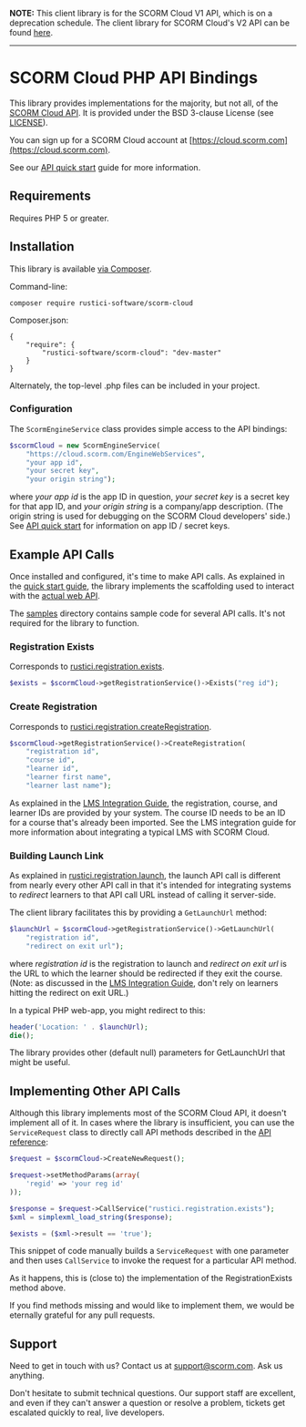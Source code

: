 **NOTE:**  This client library is for the SCORM Cloud V1 API, which is on a deprecation schedule.  The client library for SCORM Cloud's V2 API can be found [here](https://github.com/RusticiSoftware/scormcloud-api-v2-client-php).

--- 

# SCORM Cloud PHP API Bindings

This library provides implementations for the majority, but not all, of the
[SCORM Cloud API][1]. It is provided under the BSD 3-clause License (see
[LICENSE](LICENSE.md)).

You can sign up for a SCORM Cloud account at
[https://cloud.scorm.com](https://cloud.scorm.com).

See our [API quick start][1] guide for more information.

## Requirements

Requires PHP 5 or greater.

## Installation

This library is available [via Composer][2].

Command-line:

    composer require rustici-software/scorm-cloud

Composer.json:

    {
        "require": {
            "rustici-software/scorm-cloud": "dev-master"
        }
    }

Alternately, the top-level .php files can be included in your project.

### Configuration

The `ScormEngineService` class provides simple access to the API
bindings:

```php
$scormCloud = new ScormEngineService(
    "https://cloud.scorm.com/EngineWebServices",
    "your app id",
    "your secret key",
    "your origin string");
```

where *your app id* is the app ID in question, *your secret key* is a secret
key for that app ID, and *your origin string* is a company/app description.
(The origin string is used for debugging on the SCORM Cloud developers' side.)
See [API quick start][1] for information on app ID / secret keys.

## Example API Calls

Once installed and configured, it's time to make API calls. As explained in
the [quick start guide][1], the library implements the scaffolding used to
interact with the [actual web API][3].

The [samples](samples/) directory contains sample code for several API calls.
It's not required for the library to function.

### Registration Exists

Corresponds to [rustici.registration.exists][4].

```php
$exists = $scormCloud->getRegistrationService()->Exists("reg id");
```

### Create Registration

Corresponds to [rustici.registration.createRegistration][5].

```php
$scormCloud->getRegistrationService()->CreateRegistration(
    "registration id",
    "course id",
    "learner id",
    "learner first name",
    "learner last name");

```

As explained in the [LMS Integration Guide][6], the registration, course, and 
learner IDs are provided by your system. The course ID needs to be an ID
for a course that's already been imported. See the LMS integration guide for
more information about integrating a typical LMS with SCORM Cloud.

### Building Launch Link

As explained in [rustici.registration.launch][7], the launch API call is
different from nearly every other API call in that it's intended for integrating
systems to *redirect* learners to that API call URL instead of calling it
server-side.

The client library facilitates this by providing a `GetLaunchUrl` method:

```php
$launchUrl = $scormCloud->getRegistrationService()->GetLaunchUrl(
    "registration id",
    "redirect on exit url");

```
where *registration id* is the registration to launch and *redirect on exit url*
is the URL to which the learner should be redirected if they exit the course.
(Note: as discussed in the [LMS Integration Guide][6], don't rely on learners
hitting the redirect on exit URL.)

In a typical PHP web-app, you might redirect to this:

```php
header('Location: ' . $launchUrl);
die();
```

The library provides other (default null) parameters for GetLaunchUrl that
might be useful.

## Implementing Other API Calls

Although this library implements most of the SCORM Cloud API, it doesn't
implement all of it. In cases where the library is insufficient, you can use
the `ServiceRequest` class to directly call API methods described in the
[API reference][3]:

```php
$request = $scormCloud->CreateNewRequest();

$request->setMethodParams(array(
    'regid' => 'your reg id'
));

$response = $request->CallService("rustici.registration.exists");
$xml = simplexml_load_string($response);

$exists = ($xml->result == 'true');
```

This snippet of code manually builds a `ServiceRequest` with one parameter
and then uses `CallService` to invoke the request for a particular API method.

As it happens, this is (close to) the implementation of the RegistrationExists
method above.

If you find methods missing and would like to implement them, we would be
eternally grateful for any pull requests. 

## Support

Need to get in touch with us? Contact us at
[support@scorm.com](mailto:support@scorm.com). Ask us anything.

Don't hesitate to submit technical questions. Our support staff are excellent,
and even if they can't answer a question or resolve a problem, tickets get
escalated quickly to real, live developers.


[1]: https://cloud.scorm.com/docs/quick_start.html
[2]: https://packagist.org/packages/rustici-software/scorm-cloud
[3]: https://cloud.scorm.com/docs/api_reference/index.html
[4]: https://cloud.scorm.com/docs/api_reference/registration.html#exists
[5]: https://cloud.scorm.com/docs/api_reference/registration.html#createRegistration
[6]: https://cloud.scorm.com/docs/lms_integration.html#ids-are-yours
[7]: https://cloud.scorm.com/docs/api_reference/registration.html#launch

